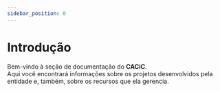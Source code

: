 ```yaml
---
sidebar_position: 0
---
```


# Introdução

Bem-vindo à seção de documentação do **CACiC**.  
Aqui você encontrará informações sobre os projetos desenvolvidos pela entidade e, também, sobre os recursos que ela gerencia.
